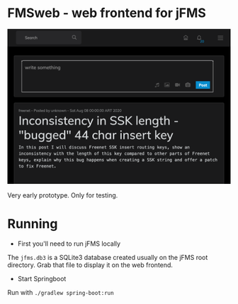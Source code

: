 # FMSweb - web frontend for jFMS

![](screenshot.png)

Very early prototype. Only for testing.

# Running

- First you'll need to run jFMS locally

The `jfms.db3` is a SQLite3 database created usually on the jFMS root directory. Grab that file to display it on the web frontend.

- Start Springboot

Run with `./gradlew spring-boot:run`
